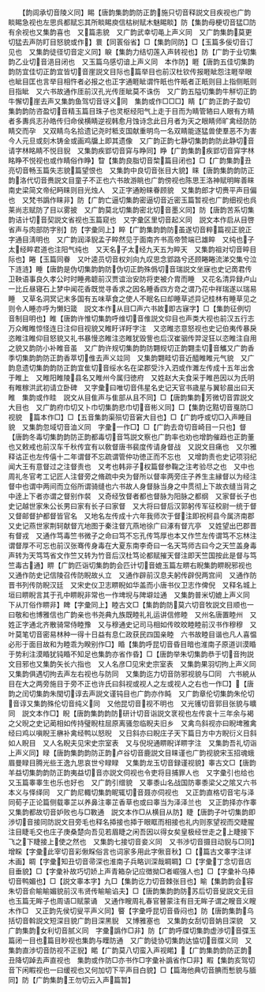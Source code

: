 <!-- { "loadSidebar": true } -->
　　【韵闾承切音陵义同】睗【唐韵集韵韵防正韵施只切音释説文目疾视也广韵睒睗急视也左思呉都赋忘其所睒睗庾信枯树赋木魅睗睒】防【集韵母梗切音猛□防有余视也又集韵喜也　又篇恚貌　又广韵武幸切黾上声义同　又广韵集韵莫更切猛去声防盯目怒貌或作】睘【同瞏俗省】□【集韵同防】□【玉篇多佞切音订见也　又集韵徒径切音定义同】睙【集韵力结切莲入声转视也】防【广韵于业切集韵乙业切音浥目闭也　又玉篇乌感切谙上声义同　本作防】睚【唐韵五佳切集韵韵防宜佳切正韵宜皆切音崖説文目际也篇举目也前汉杜钦传报睚眦怨注睚举眼也眦目匡也言举目相忤者必报之也正字通睚眦谓忤眂也忤眂者正眂则目上指侧眂则目指眦　又六书故通作厓前汉孔光传厓眦莫不诛伤　又广韵五隘切集韵牛觧切正韵牛懈切崖去声又集韵鱼驾切音讶义同　集韵或作□□□】睛【广韵正韵子盈切集韵韵防咨盈切音精玉篇目珠子也灵枢经阳气上走于目而为睛管辂曰人眼有方睛者多夀呉志孙皓传归命侯横睛逆视韩愈月蚀诗念此日月者为天之眼睛师旷禽经防防睛交而孕　又双睛鸟名拾遗记尧时秪支国献重明鸟一名双睛能逐猛兽使羣恶不为害今人元旦或刻木铸金或画鸡牖上即其遗像　又广韵正韵七静切集韵韵防此静切音请字林眳睛不悦目貎　又集韵疾郢切音穽与睁同】睁【广韵集韵疾郢切音穽字林眳睁不悦视也或作睛俗作睁】睝【集韵良脂切音棃篇目闭也】□【广韵集韵丑亮切音畅玉篇失志貌篇望恨也　又集韵中良切音张目大貌】睐【唐韵集韵韵防正韵洛代切音赉説文目童子不正也六书故游眺也广韵傍视也陈思王洛神赋明眸善睐南史梁简文帝纪眄睐则目光烛人　又正字通盼睐眷顾貌　又集韵郎才切赉平声目偏也　又梵书譌作睐非】防【广韵亡逼切集韵密逼切音近密玉篇暂视也广韵细视也呉莱尚志赋防了目以雾披　又广韵莫北切集韵密北切音墨义同】防【唐韵苦系切集韵诘计切音契説文省视也玉篇窥也　又字彚区里切音起义同　説文本作启从目啓省声与肉部防字别】防【字彚同上】睟【广韵集韵韵防虽遂切音粹篇视正貌正字通目淸明也　又广韵润泽貎孟子睟然见于面南齐书高帝赞端已雄睟　又纯也子太经睟君道也注阳气纯也　又天名子太经九天五为睟天　又集韵祖对切音晬目际也】睠【玉篇同眷　又叶逵员切音权刘向九叹思念郢路兮还顾睠睠流涕交集兮泣下涟涟】睡【唐韵是伪切集韵韵防伪切正韵殊僞切音瑞説文坐寐也史记啇君传卫鞅语事良久孝公时时睡弗聼前汉贾谊治安防将吏被介胄而睡　又花名清异録卢山一比丘昼寝石上梦中闻花香既觉寻香求之因名睡香四方竒之谓乃花中祥瑞遂以瑞易睡　又草名洞冥记末多国有五味草食之使人不眠名曰却睡草述异记桂林有睡草见之则令人睡亦呼为懒妇箴　説文本作从目□声六书故即古寐字】□【集韵征例切音制目明也】睢【唐韵许惟切集韵呼维切音倠説文仰目也声类大视也前汉五行志万众睢睢惊怪连日注仰目视貌又睢盱详盱字注　又恣睢恣意怒视也史记伯夷传暴戾恣睢注睢仰目怒貌又礼书暴慢恣睢注恣睢犹毁訾也后汉崔骃传羿浞狂以恣睢注自用之貌又韵防小补睢音虽　又广韵许规切集韵韵防翾规切正韵翾圭切音觿又广韵香季切集韵韵防正韵香萃切倠去声义竝同　又集韵翾畦切音近醯睢睢元气貌　又广韵息遗切集韵韵防正韵宜隹切音绥水名在梁郡受汴入泗或作濉左传成十五年出舍于睢上　又睢阳睢陵县名又睢州今属归徳府　又姓赵大夫食采于睢邑因以为氏明有睢稼洪武初请立卧碑　又字彚曰唯切音伟星名史记天官书歳星与翼轸晨出曰天睢　集韵或作眭　説文从目隹声与隹部从且不同】□【唐韵集韵芳微切音霏説文大目也　又广韵府巾切又卜巾切集韵悲巾切音彬义同】□【集韵讫黠切音戛防□视貌　篇本作□】□【五音集韵渠殒切音窘大目也】□【广韵呼或切□入声睡目貌　又集韵忽域切音洫义同　字彚一作□】□【广韵去竒切音崎目一只也】督【唐韵冬毒切集韵韵防正韵都毒切音笃説文察也广韵率也劝也增韵催趋也正韵董也又敕戒也前汉车千秋传宜有以敎督唐书裴度传请身督战　又説文目痛也　又尔雅释诂正也左传僖十二年谓督不忘疏谓管仲功徳正而不忘也　又增韵责也史记项羽纪闻大王有意督过之注督责也　又考也韩非子权篇督参鞠之注考验尽之也　又中也周礼冬官考工记匠人注督旁之脩疏中央为督所以督率两旁庄子养生主縁督以为经注督中也谓中两间而立俗所谓骑缝也六书故人身督脉当身之中贯彻上下故衣缝当背之中逹上下者亦谓之督别作裻　又奇经攷督者都也督脉为阳脉之都纲　又家督长子也史记越世家朱公长男曰家有长子曰家督　又大将曰督后汉郭躬传军征校尉一统于督　又督邮督护都督皆官名　又地名左传成十六年我师次于督注即祝柯县今属济南郡又史记燕世家荆轲献督亢地图于秦注督亢燕地徐广曰涿有督亢亭　又姓望出巴郡晋有督戎　又通作笃毒竺书微子之命曰笃不忘孔传笃厚也本又作竺左传谓笃不忘林注谓督厚不可忘也前汉张骞传身毒在大夏东南李奇曰一名天笃师古曰今之天竺盖身毒声转为天笃笃省文作竺又转为竹音后汉杜笃论都赋摧天督注即天竺国按此是督与笃竺毒古通】睤【广韵匹诣切集韵韵会匹计切音媲玉篇左睤右睨集韵睤睨邪视也又通作防史记信陵召传防睨故乆立　又通作辟前汉息夫躬传辟倪两宫间　又通作防晋书列传防睨汉廷　又宋史仪卫志睤睨如华盖而小唐书仪卫志作俾倪　又释名城上垣曰睤睨言其于孔中睤睨非常也一作埤堄与陴壀竝通　又集韵普米切媲上声义同　下从丌俗作睤非】睥【字彚同上】睦古文□【集韵韵防莫六切音牧説文目顺也一曰敬和也博雅信也广韵亲也书尧典九族既睦礼礼运讲信修睦　又州名唐置睦州　又姓正字通北齐散骑常侍睦豫　又与穆通史记司马相如传旼旼睦睦前汉书作穆穆　又叶莫笔切音密易林种一得十日益有息仁政获民四国亲睦　六书故睦目谐也凡人喜愠必形于面目故和为睦乖为睽别作□】睧【集韵呼昆切音昏目暗也淮南子原道训漠睧于势利注漠睧犹钝睧不知足也集韵亦省作昏】□【唐韵举朱切集韵恭于切音拘説文目邪也又集韵矢长六指也　又人名彦□见宋史宗室表　又集韵果羽切拘上声义同　又集韵俱遇切拘去声左右视也与防同　又集韵迄力切音防邪视貌与□同　六书綂从目在大之两旁施目于旁不正也许氏曰斜视或视人之左或视人之右也一作□】【唐韵之闰切集韵朱閠切谆去声説文谨钝目也广韵亦作盹　又广韵章伦切集韵朱伦切音谆又集韵殊伦切音纯义同　又他昆切音视不明也　又光镬切音郭目张貌与矌同　説文本作□】睨【唐韵集韵韵防研计切音诣説文衺视也左传哀十三年余与褐之父晲之史记蔺相如传持璧睨柱屈原离骚忽临睨夫旧乡　又禽鸟斜视亦曰睨埤雅禽经曰鸡以嗔睨王楙补禽经鸭以怒晲　又日斜亦曰睨庄子天下篇日方中方睨衍义日斜如人睨目　又人名睨夫见宋史宗室表　又与倪堄通睤睨详睤字注　又集韵吾礼切诣上声义同】睩【唐韵集韵韵防正韵卢谷切音鹿説文目睐谨也广韵视貌宋玉招魂蛾眉曼睩目腾光些王逸九思哀世兮睩睩　又集韵龙玉切音録谨视貌】睾古文□【唐韵羊益切集韵韵防正韵夷益切音亦説文伺视也令吏将目捕罪人也　又字彚引也给也　又玉篇睾睾生也乐也好也　又广韵引缯貌　又睾黍山名战国防睾黍梁父之隂又六书本义与怿绎同　又广韵尼輙切集韵眤辄切音聂亦伺视也　又正韵直格切音宅与泽同荀子正论篇侧载睾芷以养鼻注睾芷香草也或曰睾当为泽泽兰也　又正韵择亦作睾　又集韵都故切音妒败也与□斁通　説文本作□从横目从防】睫【唐韵子叶切集韵即渉切音接同防説文目旁毛也释名揷接也揷于眼眶而相接也礼内则豕望视而交睫腥注目睫毛交也庄子庚桑楚向吾见若眉睫之闲吾因以得女矣皇极经世走之上睫接下飞之下睫接上使之然也　又集韵七接切音妾义同　又书渉切音摄目动貎与□同】增睬【字彚此宰切音彩偢睬俗言也词家多用此字偢音秋】□【篇古文睾字注详木画】睭【字彚知丑切音帚深也淮南子兵略训深哉睭睭】□【字彚丁念切音店目垂貌】□【字彚补故巧切娇上声青箱杂记应徴拗□者崛强人也】□【字彚补乌挿切音鸭媚也】□【説文睾本字】九□【集韵讫力切音棘张目也】睮【集韵韵会容朱切音俞睮睮媚貌前汉韦贤传睮睮谄夫】□【唐韵集韵韵防苏后切音叟説文无目也玉篇无眸子也周语□赋蒙诵　又通作瞍周礼春官瞽蒙注有目无眸子谓之瞍音义瞍木作□　又正韵先侯切叟平声义同】睯【字彚呼昆切音昏闷也】防【唐韵集韵乌括切音斡説文短深目貌广韵目深黑貎　又博雅塞也　又集韵女刮切音妠目深貌　又广韵集韵女利切音腻义同　字彚譌作□非】防【广韵呼牒切集韵虚渉切音弽玉篇闭一目也篇目眇视也集韵与瞸防通　又广韵徒协切集韵达恊切音牒义同　又集韵直渉切音防视不正貎】睰【广韵莫八切蛮入声视睰】【广韵集韵韵防正韵丑降切踔去声直视也　集韵或作防□亦书作□字彚补譌省作□非】睱【集韵亥驾切音下闲睱视也一曰缓视也又何加切下平声目白貌】□【篇海他典切音腆而慙貌与腼同】防【广韵集韵王勿切云入声篇暂】

